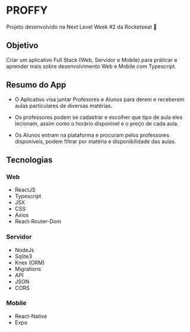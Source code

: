 # PROFFY
  Projeto desenvolvido na Next Level Week #2 da Rocketseat 🚀

## Objetivo

Criar um aplicativo Full Stack (Web, Servidor e Mobile) para práticar e aprender mais sobre desenvolvimento Web e Mobile com Typescript.

## Resumo do App

* O Aplicativo visa juntar Profesores e Alunos para derem e receberem aulas particulares de diversas matérias.

* Os professores podem se cadastrar e escolher que tipo de aula eles lecionam, assim como o horário disponivel e o preço de cada aula.

* Os Alunos entram na plataforma e procuram pelos professores disponiveis, podem filtrar por matéria e disponibilidade das aulas.

## Tecnologias

### Web

* ReactJS
* Typescript
* JSX
* CSS
* Axios
* React-Router-Dom

### Servidor

* NodeJs
* Sqlite3
* Knex (ORM)
* Migrations
* API
* JSON
* CORS

### Mobile

* React-Native
* Expo